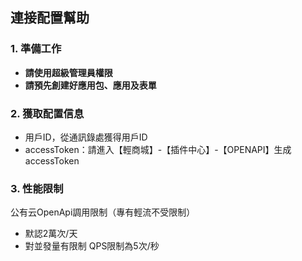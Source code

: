 ## **連接配置幫助**

### **1. 準備工作**
- **請使用超級管理員權限**
- **請預先創建好應用包、應用及表單**

### **2. 獲取配置信息**
- 用戶ID，從通訊錄處獲得用戶ID
- accessToken：請進入【輕商城】-【插件中心】-【OPENAPI】生成accessToken

### **3. 性能限制**
公有云OpenApi調用限制（專有輕流不受限制）
- 默認2萬次/天
- 對並發量有限制  QPS限制為5次/秒
